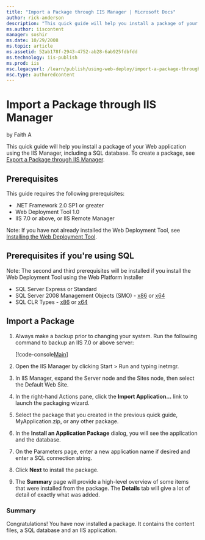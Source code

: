 ```yaml
---
title: "Import a Package through IIS Manager | Microsoft Docs"
author: rick-anderson
description: "This quick guide will help you install a package of your Web application using the IIS Manager, including a SQL database. To create a package, see Export a P..."
ms.author: iiscontent
manager: soshir
ms.date: 10/29/2008
ms.topic: article
ms.assetid: 52ab178f-2943-4752-ab28-6ab925fdbfdd
ms.technology: iis-publish
ms.prod: iis
msc.legacyurl: /learn/publish/using-web-deploy/import-a-package-through-iis-manager
msc.type: authoredcontent
---
```

Import a Package through IIS Manager
====================
by Faith A

This quick guide will help you install a package of your Web application using the IIS Manager, including a SQL database. To create a package, see [Export a Package through IIS Manager](https://mail.microsoft.com/OWA/redir.aspx?C=eeea34c97415425ea53c9866545cffc0&amp;URL=http%3a%2f%2flearn.iis.net%2fpage.aspx%2f514%2fcreate-a-package%2f "Create a Package").

## Prerequisites

This guide requires the following prerequisites:

- .NET Framework 2.0 SP1 or greater
- Web Deployment Tool 1.0
- IIS 7.0 or above, or IIS Remote Manager

Note: If you have not already installed the Web Deployment Tool, see [Installing the Web Deployment Tool](use-the-web-deployment-tool.md "Installing the Web Deploy").

## Prerequisites if you're using SQL

Note: The second and third prerequisites will be installed if you install the Web Deployment Tool using the Web Platform Installer

- SQL Server Express or Standard
- SQL Server 2008 Management Objects (SMO) - [x86](https://go.microsoft.com/fwlink/?LinkId=123708&amp;clcid=0x409) or [x64](https://go.microsoft.com/fwlink/?LinkId=123709&amp;clcid=0x409)
- SQL CLR Types - [x86](https://go.microsoft.com/fwlink/?LinkId=123721&amp;clcid=0x409) or [x64](https://go.microsoft.com/fwlink/?LinkId=123722&amp;clcid=0x409)

## Import a Package

1. Always make a backup prior to changing your system. Run the following command to backup an IIS 7.0 or above server:  

    [!code-console[Main](import-a-package-through-iis-manager/samples/sample1.cmd)]
2. Open the IIS Manager by clicking Start &gt; Run and typing inetmgr.
3. In IIS Manager, expand the Server node and the Sites node, then select the Default Web Site.
4. In the right-hand Actions pane, click the **Import Application...** link to launch the packaging wizard.
5. Select the package that you created in the previous quick guide, MyApplication.zip, or any other package.
6. In the **Install an Application Package** dialog, you will see the application and the database.
7. On the Parameters page, enter a new application name if desired and enter a SQL connection string.
8. Click **Next** to install the package.
9. The **Summary** page will provide a high-level overview of some items that were installed from the package. The **Details** tab will give a lot of detail of exactly what was added.

### Summary

Congratulations! You have now installed a package. It contains the content files, a SQL database and an IIS application.